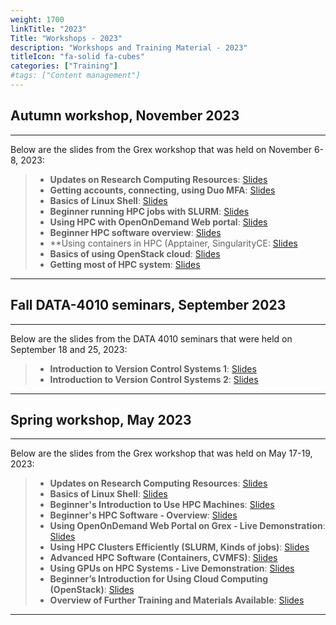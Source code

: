 ```yaml
---
weight: 1700
linkTitle: "2023"
Title: "Workshops - 2023"
description: "Workshops and Training Material - 2023"
titleIcon: "fa-solid fa-cubes"
categories: ["Training"]
#tags: ["Content management"]
---
```


## Autumn workshop, November 2023
---

Below are the slides from the Grex workshop that was held on November 6-8, 2023:

> - **Updates on Research Computing Resources**: [Slides](/workshops/autumn2023/01-Introduction.pdf)
> - **Getting accounts, connecting, using Duo MFA**: [Slides](/workshops/autumn2023/02-Accounts-and-MFA.pdf)
> - **Basics of Linux Shell**: [Slides](/workshops/autumn2023/03-Basics-of-Linux-Shell.pdf)
> - **Beginner running HPC jobs with SLURM**: [Slides](/workshops/autumn2023/04-Running-Jobs-On-HPC-Clusters.pdf)
> - **Using HPC with OpenOnDemand Web portal**: [Slides](/workshops/autumn2023/05-OSC-OnDemand-on-Grex.pdf)
> - **Beginner HPC software overview**: [Slides](/workshops/autumn2023/06-HPC-Software-Overview.pdf)
> - **Using containers in HPC (Apptainer, SingularityCE: [Slides](/workshops/autumn2023/07-SingularityApptainer.pdf)
> - **Basics of using OpenStack cloud**: [Slides](/workshops/autumn2023/08-OpenStack-Cloud-Beginner.pdf)
> - **Getting most of HPC system**: [Slides](/workshops/autumn2023/09-Monitoring-Jobs-and-Efficiency.pdf)

---

## Fall DATA-4010 seminars, September 2023
---

Below are the slides from the DATA 4010 seminars that were held on September 18 and 25, 2023:

> - **Introduction to Version Control Systems 1**: [Slides](/workshops/fall2023data4010/VCS-Introduction-1.pdf)
> - **Introduction to Version Control Systems 2**: [Slides](/workshops/fall2023data4010/VCS-Introduction-2.pdf)

---

## Spring workshop, May 2023
---

Below are the slides from the Grex workshop that was held on May 17-19, 2023:

> - **Updates on Research Computing Resources**: [Slides](/workshops/spring2023/1-Intro-and-Programme-Spring-2023.pdf)
> - **Basics of Linux Shell**: [Slides](/workshops/spring2023/2-Linux-Shell-Basics.pdf)
> - **Beginner's Introduction to Use HPC Machines**: [Slides](/workshops/spring2023/3-Beginning-With-HPC-Basics.pdf)
> - **Beginner's HPC Software - Overview**: [Slides](/workshops/spring2023/4-Beginning-With-HPC-Software.pdf)
> - **Using OpenOnDemand Web Portal on Grex - Live Demonstration**: [Slides](/workshops/spring2023/5-OSC-OnDemand-on-Grex-Spring-2023.pdf)
> - **Using HPC Clusters Efficiently (SLURM, Kinds of jobs)**: [Slides](/workshops/spring2023/6-Using-HPC-Clusters-Efficiently.pdf)
> - **Advanced HPC Software (Containers, CVMFS)**: [Slides](/workshops/spring2023/7-HPC-Software-Stacks.pdf)
> - **Using GPUs on HPC Systems - Live Demonstration**: [Slides](/workshops/spring2023/8-Using-GPU-nodes-on-Grex-and-DRAC-updates-2023.pdf)
> - **Beginner’s Introduction for Using Cloud Computing (OpenStack)**: [Slides](/workshops/spring2023/9-OpenStack-Community-Cloud-Beginner.pdf)
> - **Overview of Further Training and Materials Available**: [Slides](/workshops/spring2023/10-HPC-Trainings-and-Documentation.pdf)

---

<!-- {{< treeview display="tree" />}} -->

<!-- Changes and update:
* 
*
*
-->
